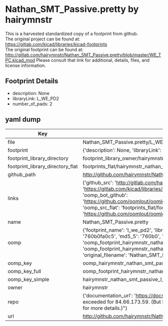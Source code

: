 # Nathan_SMT_Passive.pretty by hairymnstr  
This is a harvested standardized copy of a footprint from github.  
The original project can be found at:  
https://gitlab.com/kicad/libraries/kicad-footprints  
The original footprint can be found at:
http://gitlab.com/hairymnstr/Nathan_SMT_Passive.pretty/blob/master/WE_TPC.kicad_mod
Please consult that link for additional, details, files, and license information.  
## Footprint Details
* description: None  
* libraryLink: L_WE_PD2  
* number_of_pads: 2  
## yaml dump  
| Key | Value |  
| --- | --- |  
| file | Nathan_SMT_Passive.pretty/L_WE_PD2.kicad_mod |  
| footprint | {'description': None, 'libraryLink': 'L_WE_PD2', 'number_of_pads': 2} |  
| footprint_library_directory | footprint_library_owner/hairymnstr_Nathan_SMT_Passive.pretty |  
| footprint_library_directory_flat | footprints_flat/hairymnstr_nathan_smt_passive_l_we_pd2/working |  
| github_path | http://github.com/hairymnstr/Nathan_SMT_Passive.pretty/blob/master/L_WE_PD2.kicad_mod |  
| links | {'github_src': 'http://gitlab.com/hairymnstr/Nathan_SMT_Passive.pretty/blob/master/WE_TPC.kicad_mod', 'github_src_repo': 'https://gitlab.com/kicad/libraries/kicad-footprints', 'oomp_bot': 'footprints/hairymnstr_nathan_smt_passive_l_we_pd2/working', 'oomp_bot_github': 'https://github.com/oomlout/oomlout_oomp_footprint_bot/tree/main/footprints/hairymnstr_nathan_smt_passive_l_we_pd2/working', 'oomp_src_flat': 'footprints_flat/footprints_flat/hairymnstr_nathan_smt_passive_l_we_pd2/working', 'oomp_src_flat_github': 'https://github.com/oomlout/oomlout_oomp_footprint_src/tree/main/footprints_flat/hairymnstr_nathan_smt_passive_l_we_pd2/working'} |  
| name | Nathan_SMT_Passive.pretty |  
| oomp | {'footprint_name': 'l_we_pd2', 'library_name': 'nathan_smt_passive', 'md5': '760b0fa0c56ac522f2945529ce96004e', 'md5_10': '760b0fa0c5', 'md5_5': '760b0', 'md5_6': '760b0f', 'oomp_key': 'oomp_hairymnstr_nathan_smt_passive_l_we_pd2', 'oomp_key_extra': 'oomp_footprint_hairymnstr_nathan_smt_passive_l_we_pd2', 'oomp_key_full': 'oomp_footprint_hairymnstr_nathan_smt_passive_l_we_pd2_760b0f', 'oomp_key_simple': 'hairymnstr_nathan_smt_passive_l_we_pd2', 'original_filename': 'Nathan_SMT_Passive.pretty/L_WE_PD2.kicad_mod', 'owner_name': 'hairymnstr'} |  
| oomp_key | oomp_hairymnstr_nathan_smt_passive_l_we_pd2 |  
| oomp_key_full | oomp_footprint_hairymnstr_nathan_smt_passive_l_we_pd2 |  
| oomp_key_simple | hairymnstr_nathan_smt_passive_l_we_pd2 |  
| owner | hairymnstr |  
| repo | {'documentation_url': 'https://docs.github.com/rest/overview/resources-in-the-rest-api#rate-limiting', 'message': "API rate limit exceeded for 84.66.173.59. (But here's the good news: Authenticated requests get a higher rate limit. Check out the documentation for more details.)"} |  
| url | http://github.com/hairymnstr/Nathan_SMT_Passive.pretty |  

